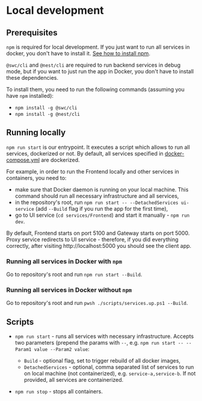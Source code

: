 # Local development

## Prerequisites
`npm` is required for local development. If you just want to run all services in docker, you don't have to
install it. [See how to install npm](https://docs.npmjs.com/downloading-and-installing-node-js-and-npm).

`@swc/cli` and `@nest/cli` are required to run backend services in debug mode, but if you want to just run the app in 
Docker, you don't have to install these dependencies. 

To install them, you need to run the following commands (assuming you have `npm` installed):
- `npm install -g @swc/cli` <br/>
- `npm install -g @nest/cli` <br/>

## Running locally
`npm run start` is our entrypoint. It executes a script which allows to run all services, dockerized or not. By default, all services specified in [docker-compose.yml](./docker-compose.yml) are dockerized.

For example, in order to run the Frontend locally and other services in containers, you need to:
- make sure that Docker daemon is running on your local machine. This command should run all necessary infrastructure and all services,
- in the repository's root, run `npm run start -- --DetachedServices ui-service` (add `--Build` flag if you run the app 
  for the first time),
- go to UI service (`cd services/Frontend`) and start it manually - `npm run dev`.

By default, Frontend starts on port 5100 and Gateway starts on port 5000.
Proxy service redirects to UI service - therefore, if you did everything correctly, after visiting http://localhost:5000 you should see the client app.

### Running all services in Docker with `npm`
Go to repository's root and run `npm run start --Build`.

### Running all services in Docker without `npm`
Go to repository's root and run `pwsh ./scripts/services.up.ps1 --Build`.

## Scripts
- `npm run start` - runs all services with necessary infrastructure. Accepts two parameters (prepend the params with 
  `--`, e.g. `npm run start -- --Param1 value --Param2 value`:
    - `Build` - optional flag, set to trigger rebuild of all docker images,
    - `DetachedServices` - optional, comma separated list of services to run on local machine (not containerized), e.g. `service-a,service-b`. If not provided, all services are containerized.
  
- `npm run stop` - stops all containers.
